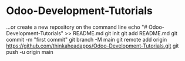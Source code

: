 # Odoo-Development-Tutorials
…or create a new repository on the command line
echo "# Odoo-Development-Tutorials" >> README.md
git init
git add README.md
git commit -m "first commit"
git branch -M main
git remote add origin https://github.com/thinkaheadapps/Odoo-Development-Tutorials.git
git push -u origin main
